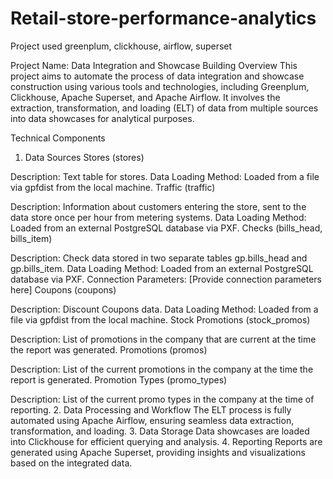 # Retail-store-performance-analytics
Project used greenplum, clickhouse, airflow, superset

Project Name: Data Integration and Showcase Building
Overview
This project aims to automate the process of data integration and showcase construction using various tools and technologies, including Greenplum, Clickhouse, Apache Superset, and Apache Airflow. It involves the extraction, transformation, and loading (ELT) of data from multiple sources into data showcases for analytical purposes.

Technical Components
1. Data Sources
Stores (stores)

Description: Text table for stores.
Data Loading Method: Loaded from a file via gpfdist from the local machine.
Traffic (traffic)

Description: Information about customers entering the store, sent to the data store once per hour from metering systems.
Data Loading Method: Loaded from an external PostgreSQL database via PXF.
Checks (bills_head, bills_item)

Description: Check data stored in two separate tables gp.bills_head and gp.bills_item.
Data Loading Method: Loaded from an external PostgreSQL database via PXF.
Connection Parameters: [Provide connection parameters here]
Coupons (coupons)

Description: Discount Coupons data.
Data Loading Method: Loaded from a file via gpfdist from the local machine.
Stock Promotions (stock_promos)

Description: List of promotions in the company that are current at the time the report was generated.
Promotions (promos)

Description: List of the current promotions in the company at the time the report is generated.
Promotion Types (promo_types)

Description: List of the current promo types in the company at the time of reporting.
2. Data Processing and Workflow
The ELT process is fully automated using Apache Airflow, ensuring seamless data extraction, transformation, and loading.
3. Data Storage
Data showcases are loaded into Clickhouse for efficient querying and analysis.
4. Reporting
Reports are generated using Apache Superset, providing insights and visualizations based on the integrated data.